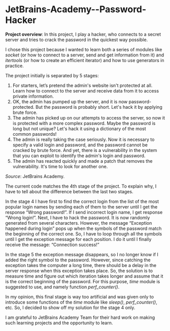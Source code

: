 # JetBrains-Academy--Password-Hacker

__Project overview__: In this project, I play a hacker, who connects to a secret server and tries to crack the password in the quickest way possible.

I chose this project because I wanted to learn both a series of modules like _socket_ (or how to connect to a server, send and get information from it) and _itertools_ (or how to create an efficient iterator) and how to use generators in practice.

The project initially is separated by 5 stages:

1. For starters, let’s pretend the admin's website isn't protected at all. Learn how to connect to the server and receive data from it to access private information.
2. OK, the admin has pumped up the server, and it is now password-protected. But the password is probably short. Let's hack it by applying brute force.
3. The admin has picked up on our attempts to access the server, so now it is protected with a more complex password. Maybe the password is long but not unique? Let's hack it using a dictionary of the most common passwords!
4. The admin is really taking the case seriously. Now it is necessary to specify a valid login and password, and the password cannot be cracked by brute force. And yet, there is a vulnerability in the system that you can exploit to identify the admin's login and password.
5. The admin has reacted quickly and made a patch that removes the vulnerability. It's time to look for another one.

_Source_: JetBrains Academy.

The current code matches the 4th stage of the project. To explain why, I have to tell about the difference between the last two stages.

In the stage 4 I have first to find the correct login from the list of the most popular login names by sending each of them to the server until I get the response “Wrong password!”. If I send incorrect login name, I get response “Wrong login!”. Next, I have to hack the password. It is now randomly generated from several characters. However, the message “Exception happened during login” pops up when the symbols of the password match the beginning of the correct one. So, I have to loop through all the symbols until I get the exception message for each position. I do it until I finally receive the message: “Connection success!”

In the stage 5 the exception message disappears, so I no longer know if I added the right symbol to the password. However, since catching the exception takes the computer a long time, there should be a delay in the server response when this exception takes place. So, the solution is to measure time and figure out which iteration takes longer and assume that it is the correct beginning of the password. For this purpose, _time_ module is suggested to use, and namely function _perf_counter()_. 

In my opinion, this final stage is way too artificial and was given only to introduce some functions of the _time_ module like _sleep()_, _perf_counter()_, etc. So, I decided to show off my solution for the stage 4 only.

I am grateful to JetBrains Academy Team for their hard work on making such learning projects and the opportunity to learn. 
